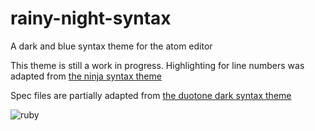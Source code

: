 rainy-night-syntax
==================

A dark and blue syntax theme for the atom editor

This theme is still a work in progress. Highlighting for line numbers was adapted from [the ninja syntax theme](https://atom.io/themes/ninja-syntax)

Spec files are partially adapted from [the duotone dark syntax theme](https://atom.io/themes/duotone-dark-syntax)

![ruby](https://raw.github.com/calebmeyer/rainy-night-syntax/master/images/ruby_example.png)
